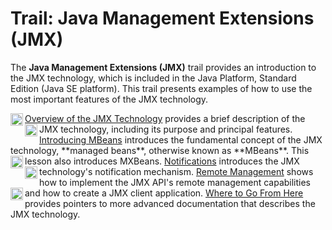 
# Trail: Java Management Extensions (JMX)

The **Java Management Extensions (JMX)** trail provides an introduction to the JMX technology, which is included in the Java Platform, Standard Edition (Java SE platform). This trail presents examples of how to use the most important features of the JMX technology.


<a href="overview/index.html">
<img src="../images/networkingIcon.gif" align="left" width="20" height="20" border="0" alt="trail icon" />
Overview of the JMX Technology</a>
provides a brief description of the JMX technology, including its purpose and principal features.


<a href="mbeans/index.html">
<img src="../images/networkingIcon.gif" align="left" width="20" height="20" border="0" alt="trail icon" />
Introducing MBeans</a>
introduces the fundamental concept of the JMX technology, **managed beans**, otherwise known as **MBeans**. This lesson also introduces MXBeans.


<a href="notifs/index.html">
<img src="../images/networkingIcon.gif" align="left" width="20" height="20" border="0" alt="trail icon" />
Notifications</a>
 introduces the JMX technology's notification mechanism.


<a href="remote/index.html">
<img src="../images/networkingIcon.gif" align="left" width="20" height="20" border="0" alt="trail icon" />
Remote Management</a>
 shows how to implement the JMX API's remote management capabilities and how to create a JMX client application.


<a href="end.html">
<img src="../images/networkingIcon.gif" align="left" width="20" height="20" border="0" alt="trail icon" />
Where to Go From Here</a>
 provides pointers to more advanced documentation that describes the JMX technology.
